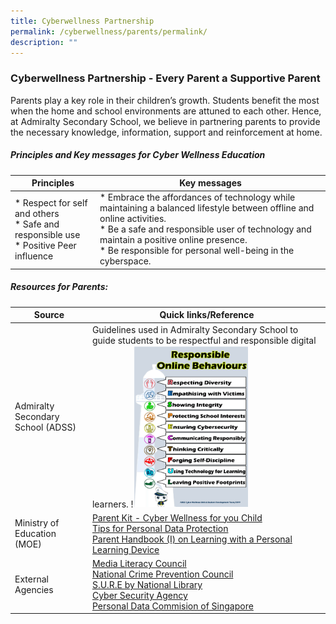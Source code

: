```yaml
---
title: Cyberwellness Partnership
permalink: /cyberwellness/parents/permalink/
description: ""
---
```

### Cyberwellness Partnership - Every Parent a Supportive Parent

Parents play a key role in their children’s growth. Students benefit the most when the home and school environments are attuned to each other. Hence, at Admiralty Secondary School, we believe in partnering parents to provide the necessary knowledge, information, support and reinforcement at home.

##### Principles and Key messages for Cyber Wellness Education


| Principles | Key messages |
| ------ | ----------- |
|*  Respect for self and others <br>* Safe and responsible use<br>* Positive Peer influence|* Embrace the affordances of technology while maintaining a balanced lifestyle between offline and online activities.<br>* Be a safe and responsible user of technology and maintain a positive online presence.<br>* Be responsible for personal well-being in the cyberspace.|

##### Resources for Parents:
|Source|Quick links/Reference|
| ------ | ----------- |
|Admiralty Secondary School (ADSS)|Guidelines used in Admiralty Secondary School to guide students to be respectful and responsible digital learners. !<img src="/images/responsible_online.png" style="width:50%">|
|Ministry of Education (MOE)|[Parent Kit - Cyber Wellness for you Child](/files/parent_kit.pdf)<br>[Tips for Personal Data Protection](/files/tips_for_parents.pdf)<br>[Parent Handbook (I) on Learning with a Personal Learning Device](/files/annex_2-5_parent_handbook_i_on_learning_with_a_pld.pdf) |
|External Agencies|[Media Literacy Council](https://www.betterinternet.sg/)<br>[National Crime Prevention Council](https://www.ncpc.org.sg/)<br>[S.U.R.E by National Library](https://sure.nlb.gov.sg/)<br>[Cyber Security Agency](https://www.csa.gov.sg/Tips-Resource/Resources/gosafeonline)<br>[Personal Data Commision of Singapore](https://www.pdpc.gov.sg/Overview-of-PDPA/The-Legislation/Personal-Data-Protection-Act)|